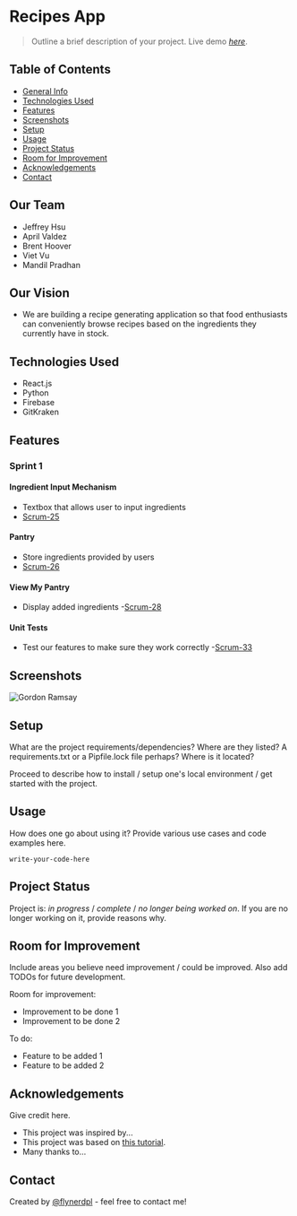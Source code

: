 # Recipes App
> Outline a brief description of your project.
> Live demo [_here_](https://www.example.com). <!-- If you have the project hosted somewhere, include the link here. -->

## Table of Contents
* [General Info](#general-information)
* [Technologies Used](#technologies-used)
* [Features](#features)
* [Screenshots](#screenshots)
* [Setup](#setup)
* [Usage](#usage)
* [Project Status](#project-status)
* [Room for Improvement](#room-for-improvement)
* [Acknowledgements](#acknowledgements)
* [Contact](#contact)
<!-- * [License](#license) -->

## Our Team
- Jeffrey Hsu
- April Valdez
- Brent Hoover
- Viet Vu
- Mandil Pradhan

## Our Vision
- We are building a recipe generating application so that food enthusiasts can conveniently browse recipes based on the ingredients they currently have in stock.


## Technologies Used
- React.js
- Python
- Firebase
- GitKraken


## Features
### Sprint 1
#### Ingredient Input Mechanism 
- Textbox that allows user to input ingredients
- [Scrum-25](https://cs3398f23klingons.atlassian.net/browse/SCRUM-25)
#### Pantry
- Store ingredients provided by users
- [Scrum-26](https://cs3398f23klingons.atlassian.net/browse/SCRUM-26)
#### View My Pantry
- Display added ingredients
-[Scrum-28](https://cs3398f23klingons.atlassian.net/browse/SCRUM-28)
#### Unit Tests
- Test our features to make sure they work correctly
-[Scrum-33](https://cs3398f23klingons.atlassian.net/browse/SCRUM-33)


## Screenshots
![Gordon Ramsay](https://i2-prod.dailyrecord.co.uk/incoming/article23157887.ece/ALTERNATES/s1200c/1_FOXs-Hells-Kitchen-Season-Fourteen.jpg)
<!-- If you have screenshots you'd like to share, include them here. -->


## Setup
What are the project requirements/dependencies? Where are they listed? A requirements.txt or a Pipfile.lock file perhaps? Where is it located?

Proceed to describe how to install / setup one's local environment / get started with the project.


## Usage
How does one go about using it?
Provide various use cases and code examples here.

`write-your-code-here`


## Project Status
Project is: _in progress_ / _complete_ / _no longer being worked on_. If you are no longer working on it, provide reasons why.


## Room for Improvement
Include areas you believe need improvement / could be improved. Also add TODOs for future development.

Room for improvement:
- Improvement to be done 1
- Improvement to be done 2

To do:
- Feature to be added 1
- Feature to be added 2


## Acknowledgements
Give credit here.
- This project was inspired by...
- This project was based on [this tutorial](https://www.example.com).
- Many thanks to...


## Contact
Created by [@flynerdpl](https://www.flynerd.pl/) - feel free to contact me!


<!-- Optional -->
<!-- ## License -->
<!-- This project is open source and available under the [... License](). -->

<!-- You don't have to include all sections - just the one's relevant to your project -->